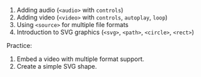 1. Adding audio (`<audio>` with `controls`)  
2. Adding video (`<video>` with `controls`, `autoplay`, `loop`)  
3. Using `<source>` for multiple file formats  
4. Introduction to SVG graphics (`<svg>`, `<path>`, `<circle>`, `<rect>`)

Practice:

1. Embed a video with multiple format support.  
2. Create a simple SVG shape.